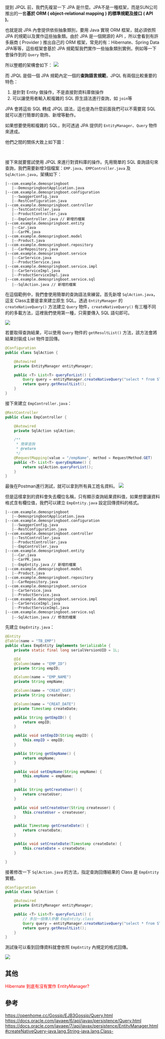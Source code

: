 提到 JPQL 前，我們先複習⼀下 JPA 是什麼。JPA不是⼀種框架，⽽是SUN公司推出的⼀套**基於 ORM ( object-relational mapping ) 的標準規範及接⼝ ( API )**。

也就是說 JPA 內會提供依些抽象類別，要用 Java 實現 ORM 框架，就必須依照 JPA 的規範以及實作這些抽象類。由於 JPA 是一個開源的 API ，所以會看到有許多廠商 ( Provider ) 推出自己的 ORM 框架，常見的有：Hibernate、Spring Data JPA等等，這些框架會基於 JPA 規範幫我們實作一些抽象類別實例，例如等一下會操作到的 `Query` 物件。

所以整體的架構會如下：
![ ](/images/ORM_structure.png)

而 JPQL 是個一個 JPA 規範內定一個的**查詢語言規範**，JPQL 有兩個比較重要的特色：
1. 是針對 Entity 做操作，不是直接對資料庫做操作
2. 可以讓使用者輸入較複雜的 SQL 原生語法進行查詢，如 `join`等

JPA 會將這些 SQL 轉成 JPQL 語法，這也是為什麼前面我們可以不需要寫 SQL 就可以進行簡單的查詢、新增等動作。

如果想要使用較複雜的 SQL，則可透過 JPA 提供的 `EntityManager`、`Query` 物件來達成。

他們之間的關係大致上如下圖：

<br/>

接下來就要嘗試使用 JPQL 來進行對資料庫的操作。先用簡單的 SQL 查詢語句來查詢，我們需要新增3個檔案：`EMP.java`、`EMPController.java` 及 `SqlAction.java`，架構如下：

```
|--com.example.demospringboot
   |--DemospringbootApplication.java
|--com.example.demospringboot.configuration
   |--SwaggerConfig.java
   |--RestConfiguration.java
|--com.example.demospringboot.controller
   |--TestController.java
   |--ProductController.java
   |--EmpController.java // 新增的檔案
|--com.example.demospringboot.entity
   |--Car.java
   |--CarPK.java
|--com.example.demospringboot.model
   |--Product.java
|--com.example.demospringboot.repository
   |--CarRepository.java
|--com.example.demospringboot.service
   |--CarService.java
   |--ProductService.java
|--com.example.demospringboot.service.impl
   |--CarServiceImpl.java
   |--ProductServiceImpl.java
|--com.example.demospringboot.service.sql
   |--SqlAction.java // 新增的檔案
```
在這個範例中，我們會使用簡單的查詢語法來練習。首先新增 `SqlAction.java`，這支 Class主要是拿來建立原生 SQL。透過 `EntityManager` 的 `createNativeQuery()` 方法建立 `Query` 物件，`createNativeQuery()` 有三種不同的的多載方法，這裡我們使用第一種，只需要傳入 SQL 語句即可。

![ ](images/8.1-3.png)

若要取得查詢結果，可以使用 `Query` 物件的 `getResultList()` 方法，該方法會將結果封裝成 List 物件並回傳。

```java
@Configuration
public class SqlAction {

    @Autowired
    private EntityManager entityManager;

    public <T> List<T> queryForList() {
        Query query = entityManager.createNativeQuery("select * from STUDENT.TB_EMP");
        return query.getResultList();
    }
}
```

接下來建立 `EmpController.java`：

```java
@RestController
public class EmpController {

    @Autowired
    private SqlAction sqlAction;

    /**
     * 簡單查詢
     * @return
     */
    @RequestMapping(value = "/empName", method = RequestMethod.GET)
    public <T> List<T> queryEmpName() {
        return sqlAction.queryForList();
    }
}
```

最後在Postman進行測試，就可以拿到所有員工姓名資料。
![ ](/images/8.1-1.png)

但是這樣拿到的資料會失去欄位名稱，只有顯示查詢結果資料值，如果想要讓資料格式含有欄位值，我們可以建立 `EmpEntity.java` 設定回傳資料的格式。

```
|--com.example.demospringboot
   |--DemospringbootApplication.java
|--com.example.demospringboot.configuration
   |--SwaggerConfig.java
   |--RestConfiguration.java
|--com.example.demospringboot.controller
   |--TestController.java
   |--ProductController.java
   |--EmpController.java
|--com.example.demospringboot.entity
   |--Car.java
   |--CarPK.java
   |--EmpEntity.java // 新增的檔案
|--com.example.demospringboot.model
   |--Product.java
|--com.example.demospringboot.repository
   |--CarRepository.java
|--com.example.demospringboot.service
   |--CarService.java
   |--ProductService.java
|--com.example.demospringboot.service.impl
   |--CarServiceImpl.java
   |--ProductServiceImpl.java
|--com.example.demospringboot.service.sql
   |--SqlAction.java // 修改的檔案
```
先建立 `EmpEntity.java`：

```java
@Entity
@Table(name = "TB_EMP")
public class EmpEntity implements Serializable {
    private static final long serialVersionUID = 1L;

    @Id
    @Column(name = "EMP_ID")
    private String empID;

    @Column(name = "EMP_NAME")
    private String empName;

    @Column(name = "CREAT_USER")
    private String createUser;

    @Column(name = "CREAT_DATE")
    private Timestamp createDate;

    public String getEmpID() {
        return empID;
    }

    public void setEmpID(String empID) {
        this.empID = empID;
    }

    public String getEmpName() {
        return empName;
    }

    public void setEmpName(String empName) {
        this.empName = empName;
    }

    public String getCreateUser() {
        return createUser;
    }

    public void setCreateUser(String createuser) {
        this.createUser = createuser;
    }

    public Timestamp getCreateDate() {
        return createDate;
    }

    public void setCreateDate(Timestamp createDate) {
        this.createDate = createDate;
    }

}
```
接著修改一下 `SqlAction.java` 的方法，指定查詢回傳結果的 Class 是 `EmpEntity` 實體。

```java
@Configuration
public class SqlAction {

    @Autowired
    private EntityManager entityManager;

    public <T> List<T> queryForList() {
        // 多加一個傳入參數 EmpEntity.class
        Query query = entityManager.createNativeQuery("select * from STUDENT.TB_EMP", EmpEntity.class);
        return query.getResultList();
    }
}
```

測試後可以看到回傳資料就會依照 `EmpEntity` 內規定的格式回傳。

![ ](images/8.1-2.png)


## 其他
<font color="red">
   Hibernate 到底有沒有實作 EntityManager? <br>
</font>

## 參考

https://openhome.cc/Gossip/EJB3Gossip/Query.html 
https://docs.oracle.com/javaee/6/api/javax/persistence/Query.html
https://docs.oracle.com/javaee/7/api/javax/persistence/EntityManager.html#createNativeQuery-java.lang.String-java.lang.Class-

